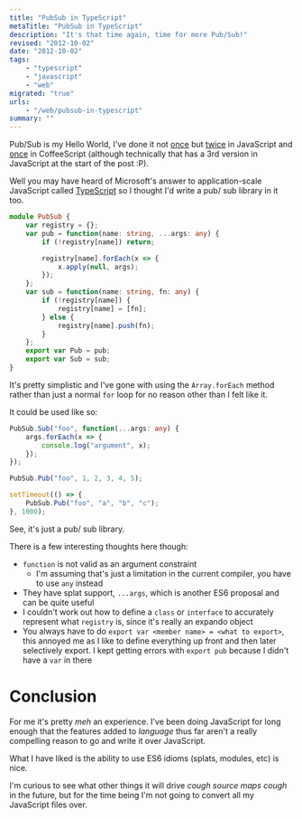 ```yaml
---
title: "PubSub in TypeScript"
metaTitle: "PubSub in TypeScript"
description: "It's that time again, time for more Pub/Sub!"
revised: "2012-10-02"
date: "2012-10-02"
tags:
    - "typescript"
    - "javascript"
    - "web"
migrated: "true"
urls:
    - "/web/pubsub-in-typescript"
summary: ""
---
```


Pub/Sub is my Hello World, I've done it not [once](https://www.aaron-powell.com/client-event-pool) but [twice](https://www.aaron-powell.com/javascript-eventmanager) in JavaScript and [once](https://www.aaron-powell.com/javascript/postman) in CoffeeScript (although technically that has a 3rd version in JavaScript at the start of the post :P).

Well you may have heard of Microsoft's answer to application-scale JavaScript called [TypeScript](http://www.typescriptlang.org/) so I thought I'd write a pub/ sub library in it too.

```typescript
module PubSub {
    var registry = {};
    var pub = function(name: string, ...args: any) {
        if (!registry[name]) return;

        registry[name].forEach(x => {
            x.apply(null, args);
        });
    };
    var sub = function(name: string, fn: any) {
        if (!registry[name]) {
            registry[name] = [fn];
        } else {
            registry[name].push(fn);
        }
    };
    export var Pub = pub;
    export var Sub = sub;
}
```

It's pretty simplistic and I've gone with using the `Array.forEach` method rather than just a normal `for` loop for no reason other than I felt like it.

It could be used like so:

```typescript
PubSub.Sub("foo", function(...args: any) {
    args.forEach(x => {
        console.log("argument", x);
    });
});

PubSub.Pub("foo", 1, 2, 3, 4, 5);

setTimeout(() => {
    PubSub.Pub("foo", "a", "b", "c");
}, 1000);
```

See, it's just a pub/ sub library.

There is a few interesting thoughts here though:

-   `function` is not valid as an argument constraint
    -   I'm assuming that's just a limitation in the current compiler, you have to use `any` instead
-   They have splat support, `...args`, which is another ES6 proposal and can be quite useful
-   I couldn't work out how to define a `class` or `interface` to accurately represent what `registry` is, since it's really an expando object
-   You always have to do `export var <member name> = <what to export>`, this annoyed me as I like to define everything up front and then later selectively export. I kept getting errors with `export pub` because I didn't have a `var` in there

# Conclusion

For me it's pretty _meh_ an experience. I've been doing JavaScript for long enough that the features added to _language_ thus far aren't a really compelling reason to go and write it over JavaScript.

What I have liked is the ability to use ES6 idioms (splats, modules, etc) is nice.

I'm curious to see what other things it will drive _cough source maps cough_ in the future, but for the time being I'm not going to convert all my JavaScript files over.
